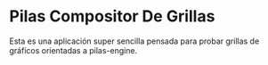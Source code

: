 # Pilas Compositor De Grillas

Esta es una aplicación super sencilla pensada para probar
grillas de gráficos orientadas a pilas-engine.

